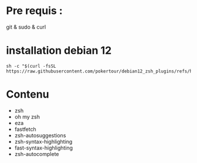 # Pre requis : 
git & sudo & curl

# installation debian 12
```
sh -c "$(curl -fsSL https://raw.githubusercontent.com/pokertour/debian12_zsh_plugins/refs/heads/main/tools/default_install.sh)"
```

# Contenu

- zsh
- oh my zsh
- eza
- fastfetch
- zsh-autosuggestions
- zsh-syntax-highlighting
- fast-syntax-highlighting
- zsh-autocomplete
